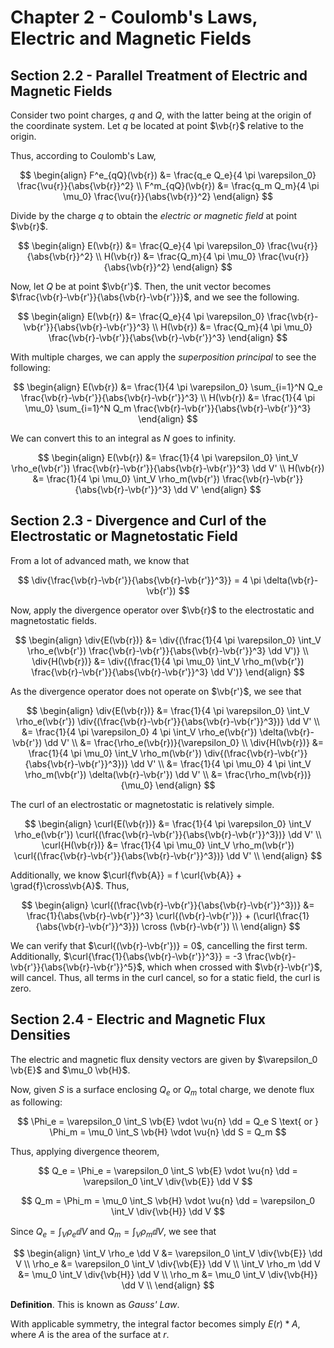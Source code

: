 # Chapter 2 - Coulomb's Laws, Electric and Magnetic Fields

## Section 2.2 - Parallel Treatment of Electric and Magnetic Fields

Consider two point charges, $q$ and $Q$, with the latter being at the origin of the coordinate system. Let $q$ be located at point $\vb{r}$ relative to the origin.

Thus, according to Coulomb's Law,

$$
\begin{align}
    F^e_{qQ}(\vb{r}) &= \frac{q_e Q_e}{4 \pi \varepsilon_0} \frac{\vu{r}}{\abs{\vb{r}}^2} \\
    F^m_{qQ}(\vb{r}) &= \frac{q_m Q_m}{4 \pi \mu_0} \frac{\vu{r}}{\abs{\vb{r}}^2}
\end{align}
$$

Divide by the charge $q$ to obtain the *electric or magnetic field* at point $\vb{r}$.

$$
\begin{align}
    E(\vb{r}) &= \frac{Q_e}{4 \pi \varepsilon_0} \frac{\vu{r}}{\abs{\vb{r}}^2} \\
    H(\vb{r}) &= \frac{Q_m}{4 \pi \mu_0} \frac{\vu{r}}{\abs{\vb{r}}^2}
\end{align}
$$

Now, let $Q$ be at point $\vb{r'}$. Then, the unit vector becomes $\frac{\vb{r}-\vb{r'}}{\abs{\vb{r}-\vb{r'}}}$, and we see the following.

$$
\begin{align}
    E(\vb{r}) &= \frac{Q_e}{4 \pi \varepsilon_0} \frac{\vb{r}-\vb{r'}}{\abs{\vb{r}-\vb{r'}}^3} \\
    H(\vb{r}) &= \frac{Q_m}{4 \pi \mu_0} \frac{\vb{r}-\vb{r'}}{\abs{\vb{r}-\vb{r'}}^3}
\end{align}
$$

With multiple charges, we can apply the *superposition principal* to see the following:

$$
\begin{align}
    E(\vb{r}) &= \frac{1}{4 \pi \varepsilon_0} \sum_{i=1}^N Q_e \frac{\vb{r}-\vb{r'}}{\abs{\vb{r}-\vb{r'}}^3} \\
    H(\vb{r}) &= \frac{1}{4 \pi \mu_0} \sum_{i=1}^N Q_m \frac{\vb{r}-\vb{r'}}{\abs{\vb{r}-\vb{r'}}^3}
\end{align}
$$

We can convert this to an integral as $N$ goes to infinity.

$$
\begin{align}
    E(\vb{r}) &= \frac{1}{4 \pi \varepsilon_0} \int_V \rho_e(\vb{r'}) \frac{\vb{r}-\vb{r'}}{\abs{\vb{r}-\vb{r'}}^3} \dd V' \\
    H(\vb{r}) &= \frac{1}{4 \pi \mu_0} \int_V \rho_m(\vb{r'}) \frac{\vb{r}-\vb{r'}}{\abs{\vb{r}-\vb{r'}}^3} \dd V'
\end{align}
$$

## Section 2.3 - Divergence and Curl of the Electrostatic or Magnetostatic Field

From a lot of advanced math, we know that

$$
\div{\frac{\vb{r}-\vb{r'}}{\abs{\vb{r}-\vb{r'}}^3}} = 4 \pi \delta(\vb{r}-\vb{r'})
$$

Now, apply the divergence operator over $\vb{r}$ to the electrostatic and magnetostatic fields.

$$
\begin{align}
    \div{E(\vb{r})} &= \div{(\frac{1}{4 \pi \varepsilon_0} \int_V \rho_e(\vb{r'}) \frac{\vb{r}-\vb{r'}}{\abs{\vb{r}-\vb{r'}}^3} \dd V')} \\
    \div{H(\vb{r})} &= \div{(\frac{1}{4 \pi \mu_0} \int_V \rho_m(\vb{r'}) \frac{\vb{r}-\vb{r'}}{\abs{\vb{r}-\vb{r'}}^3} \dd V')}
\end{align}
$$

As the divergence operator does not operate on $\vb{r'}$, we see that

$$
\begin{align}
    \div{E(\vb{r})} &= \frac{1}{4 \pi \varepsilon_0} \int_V \rho_e(\vb{r'}) \div{(\frac{\vb{r}-\vb{r'}}{\abs{\vb{r}-\vb{r'}}^3})} \dd V' \\
        &= \frac{1}{4 \pi \varepsilon_0} 4 \pi \int_V \rho_e(\vb{r'}) \delta(\vb{r}-\vb{r'}) \dd V' \\
        &= \frac{\rho_e(\vb{r})}{\varepsilon_0} \\
    \div{H(\vb{r})} &= \frac{1}{4 \pi \mu_0} \int_V \rho_m(\vb{r'}) \div{(\frac{\vb{r}-\vb{r'}}{\abs{\vb{r}-\vb{r'}}^3})} \dd V' \\
        &= \frac{1}{4 \pi \mu_0} 4 \pi \int_V \rho_m(\vb{r'}) \delta(\vb{r}-\vb{r'}) \dd V' \\
        &= \frac{\rho_m(\vb{r})}{\mu_0}
\end{align}
$$

The curl of an electrostatic or magnetostatic is relatively simple.

$$
\begin{align}
    \curl{E(\vb{r})} &= \frac{1}{4 \pi \varepsilon_0} \int_V \rho_e(\vb{r'}) \curl{(\frac{\vb{r}-\vb{r'}}{\abs{\vb{r}-\vb{r'}}^3})} \dd V' \\
    \curl{H(\vb{r})} &= \frac{1}{4 \pi \mu_0} \int_V \rho_m(\vb{r'}) \curl{(\frac{\vb{r}-\vb{r'}}{\abs{\vb{r}-\vb{r'}}^3})} \dd V' \\
\end{align}
$$

Additionally, we know $\curl{f\vb{A}} = f \curl{\vb{A}} + \grad{f}\cross\vb{A}$. Thus,

$$
\begin{align}
    \curl{(\frac{\vb{r}-\vb{r'}}{\abs{\vb{r}-\vb{r'}}^3})} &= \frac{1}{\abs{\vb{r}-\vb{r'}}^3} \curl{(\vb{r}-\vb{r'})} + (\curl{\frac{1}{\abs{\vb{r}-\vb{r'}}^3}}) \cross (\vb{r}-\vb{r'}) \\
\end{align}
$$

We can verify that $\curl{(\vb{r}-\vb{r'})} = 0$, cancelling the first term. Additionally, $\curl{\frac{1}{\abs{\vb{r}-\vb{r'}}^3}} = -3 \frac{\vb{r}-\vb{r'}}{\abs{\vb{r}-\vb{r'}}^5}$, which when crossed with $\vb{r}-\vb{r'}$, will cancel. Thus, all terms in the curl cancel, so for a static field, the curl is zero.

## Section 2.4 - Electric and Magnetic Flux Densities

The electric and magnetic flux density vectors are given by $\varepsilon_0 \vb{E}$ and $\mu_0 \vb{H}$.

Now, given $S$ is a surface enclosing $Q_e$ or $Q_m$ total charge, we denote flux as following:

$$
\Phi_e = \varepsilon_0 \int_S \vb{E} \vdot \vu{n} \dd = Q_e S \text{ or } \Phi_m = \mu_0 \int_S \vb{H} \vdot \vu{n} \dd S = Q_m
$$

Thus, applying divergence theorem,

$$
Q_e = \Phi_e = \varepsilon_0 \int_S \vb{E} \vdot \vu{n} \dd = \varepsilon_0 \int_V \div{\vb{E}} \dd V
$$

$$
Q_m = \Phi_m = \mu_0 \int_S \vb{H} \vdot \vu{n} \dd = \varepsilon_0 \int_V \div{\vb{H}} \dd V
$$

Since $Q_e = \int_V \rho_e \dd V$ and $Q_m = \int_V \rho_m \dd V$, we see that

$$
\begin{align}
    \int_V \rho_e \dd V &= \varepsilon_0 \int_V \div{\vb{E}} \dd V \\
    \rho_e &= \varepsilon_0 \int_V \div{\vb{E}} \dd V \\
    \int_V \rho_m \dd V &= \mu_0 \int_V \div{\vb{H}} \dd V \\
    \rho_m &= \mu_0 \int_V \div{\vb{H}} \dd V \\
\end{align}
$$

**Definition**. This is known as *Gauss' Law*.

With applicable symmetry, the integral factor becomes simply $E(r)*A$, where $A$ is the area of the surface at $r$.
